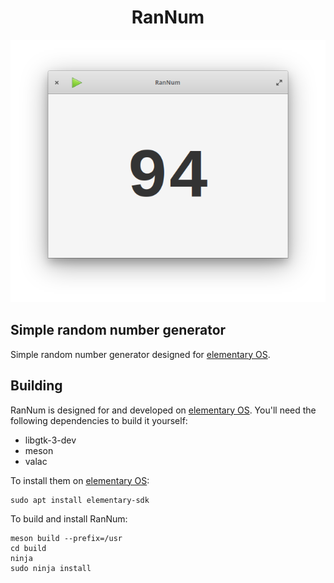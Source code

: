 <h1 align="center">RanNum</h1>

<p align="center">
    <a><img src="data/screenshot_alpha3.png" /></a>
</p>

## Simple random number generator
Simple random number generator designed for [elementary OS].

## Building

RanNum is designed for and developed on [elementary OS]. You'll need the following dependencies to build it yourself:

* libgtk-3-dev
* meson
* valac

To install them on [elementary OS]:

```shell
sudo apt install elementary-sdk
```

To build and install RanNum:

```shell
meson build --prefix=/usr
cd build
ninja
sudo ninja install
```

[elementary OS]: https://elementary.io